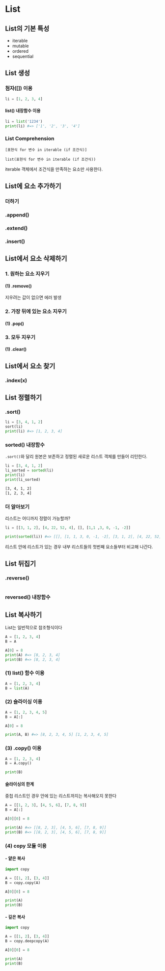 # List

## List의 기본 특성

- iterable
- mutable
- ordered
- sequential

## List 생성

### 첨자([]) 이용

```python
li = [1, 2, 3, 4]
```

#### list() 내장함수 이용

```python
li = list('1234')
print(li) #=> ['1', '2', '3', '4']
```

### List Comprehension

`[표현식 for 변수 in iterable (if 조건식)]`

`list(표현식 for 변수 in iterable (if 조건식))`

iterable 객체에서 조건식을 만족하는 요소만 사용한다.

## List에 요소 추가하기

### 더하기

### .append()

### .extend()

### .insert()

## List에서 요소 삭제하기

### 1. 원하는 요소 지우기

#### (1) .remove()

지우려는 값이 없으면 에러 발생

### 2. 가장 뒤에 있는 요소 지우기

#### (1) .pop()

### 3. 모두 지우기

#### (1) .clear()

## List에서 요소 찾기

### .index(x)

## List 정렬하기

### .sort()

```python
li = [3, 4, 1, 2]
sort(li)
print(li) #=> [1, 2, 3, 4]
```

### sorted() 내장함수

`.sort()`와 달리 원본은 보존하고 정렬된 새로운 리스트 객체를 만들어 리턴한다.

```python
li = [3, 4, 1, 2]
li_sorted = sorted(li)
print(li)
print(li_sorted)
```

```txt
[3, 4, 1, 2]
[1, 2, 3, 4]
```

### 더 알아보기

리스트는 어디까지 정렬이 가능할까?

```python
li = [[3, 1, 2], [4, 22, 52, 4], [], [1,1 ,3, 0, -1, -2]]

print(sorted(li)) #=> [[], [1, 1, 3, 0, -1, -2], [3, 1, 2], [4, 22, 52, 4]]
```

리스트 안에 리스트가 있는 경우 내부 리스트들의 첫번째 요소들부터 비교해 나간다.

## List 뒤집기

### .reverse()

```python

```

### reversed() 내장함수

## List 복사하기

List는 일반적으로 참조형식이다

```python
A = [1, 2, 3, 4]
B = A

A[0] = 8
print(A) #=> [8, 2, 3, 4]
print(B) #=> [8, 2, 3, 4]
```

### (1) list() 함수 이용

```python
A = [1, 2, 3, 4]
B = list(A)


```

### (2) 슬라이싱 이용

```python
A = [1, 2, 3, 4, 5]
B = A[:]

A[0] = 8

print(A, B) #=> [8, 2, 3, 4, 5] [1, 2, 3, 4, 5]
```

### (3) .copy() 이용

```python
A = [1, 2, 3, 4]
B = A.copy()

print(B)
```

#### 슬라이싱의 한계

중첩 리스트인 경우 안에 있는 리스트까지는 복사해오지 못한다

```python
A = [[1, 2, 3], [4, 5, 6], [7, 8, 9]]
B = A[:]

A[0][0] = 8

print(A) #=> [[8, 2, 3], [4, 5, 6], [7, 8, 9]]
print(B) #=> [[8, 2, 3], [4, 5, 6], [7, 8, 9]]
```

### (4) copy 모듈 이용

#### - 얕은 복사

```python
import copy

A = [[1, 2], [3, 4]]
B = copy.copy(A)

A[0][0] = 8

print(A)
print(B)
```

#### - 깊은 복사

```python
import copy

A = [[1, 2], [3, 4]]
B = copy.deepcopy(A)

A[0][0] = 8

print(A)
print(B)
```
